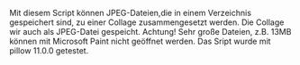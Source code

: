 Mit diesem Script können JPEG-Dateien,die in einem Verzeichnis gespeichert sind, zu einer Collage zusammengesetzt werden.
Die Collage wir auch als JPEG-Datei gespeicht. Achtung! Sehr große Dateien, z.B. 13MB können mit Microsoft Paint nicht geöffnet werden.
Das Sript wurde mit pillow 11.0.0 getestet.
